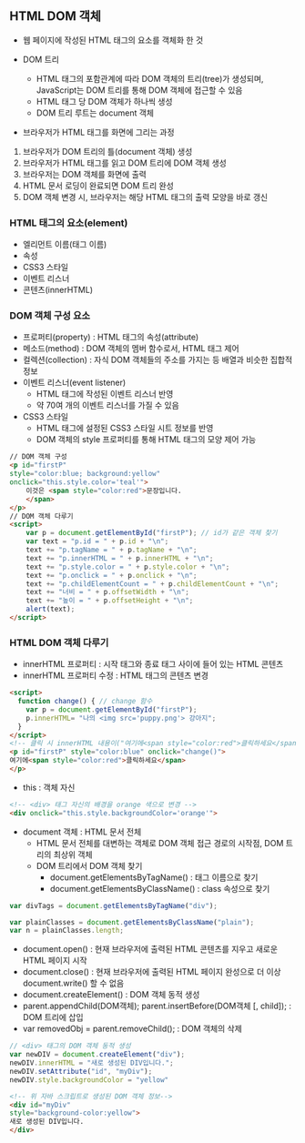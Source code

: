 ## HTML DOM 객체
-  웹 페이지에 작성된 HTML 태그의 요소를 객체화 한 것

- DOM 트리
  - HTML 태그의 포함관계에 따라 DOM 객체의 트리(tree)가 생성되며, JavaScript는 DOM 트리를 통해 DOM 객체에 접근할 수 있음
  - HTML 태그 당 DOM 객체가 하나씩 생성
  - DOM 트리 루트는 document 객체

- 브라우저가 HTML 태그를 화면에 그리는 과정
1. 브라우저가 DOM 트리의 틀(document 객체) 생성
2. 브라우저가 HTML 태그를 읽고 DOM 트리에 DOM 객체 생성
3. 브라우저는 DOM 객체를 화면에 출력
4. HTML 문서 로딩이 완료되면 DOM 트리 완성
5. DOM 객체 변경 시, 브라우저는 해당 HTML 태그의 출력 모양을 바로 갱신

### HTML 태그의 요소(element)
- 엘리먼트 이름(태그 이름)
- 속성
- CSS3 스타일
- 이벤트 리스너
- 콘텐츠(innerHTML)

### DOM 객체 구성 요소
- 프로퍼티(property) : HTML 태그의 속성(attribute)
- 메소드(method) : DOM 객체의 멤버 함수로서, HTML 태그 제어
- 컬렉션(collection) : 자식 DOM 객체들의 주소를 가지는 등 배열과 비슷한 집합적 정보
- 이벤트 리스너(event listener)
  - HTML 태그에 작성된 이벤트 리스너 반영
  - 약 70여 개의 이벤트 리스너를 가질 수 있음
- CSS3 스타일
  - HTML 태그에 설정된 CSS3 스타일 시트 정보를 반영
  - DOM 객체의 style 프로퍼티를 통해 HTML 태그의 모양 제어 가능

```HTML
// DOM 객체 구성
<p id="firstP" 
style="color:blue; background:yellow"
onclick="this.style.color='teal'">
    이것은 <span style="color:red">문장입니다.
    </span>
</p>
// DOM 객체 다루기
<script>
    var p = document.getElementById("firstP"); // id가 같은 객체 찾기
    var text = "p.id = " + p.id + "\n";
    text += "p.tagName = " + p.tagName + "\n";
    text += "p.innerHTML = " + p.innerHTML + "\n";
    text += "p.style.color = " + p.style.color + "\n";
    text += "p.onclick = " + p.onclick + "\n";
    text += "p.childElementCount = " + p.childElementCount + "\n";
    text += "너비 = " + p.offsetWidth + "\n";
    text += "높이 = " + p.offsetHeight + "\n";
    alert(text);
</script>
```

### HTML DOM 객체 다루기
- innerHTML 프로퍼티 : 시작 태그와 종료 태그 사이에 들어 있는 HTML 콘텐츠
- innerHTML 프로퍼티 수정 : HTML 태그의 콘텐츠 변경

```HTML
<script>
  function change() { // change 함수
    var p = document.getElementById("firstP");
    p.innerHTML= "나의 <img src='puppy.png'> 강아지";
  }
</script>
<!-- 클릭 시 innerHTML 내용이("여기에<span style="color:red">클릭하세요</span>") change() 내용처럼 변경 -->
<p id="firstP" style="color:blue" onclick="change()">
여기에<span style="color:red">클릭하세요</span>
</p>
```

- this : 객체 자신

```HTML
<!-- <div> 태그 자신의 배경을 orange 색으로 변경 -->
<div onclick="this.style.backgroundColor='orange'">
```

- document 객체 : HTML 문서 전체
  - HTML 문서 전체를 대변하는 객체로 DOM 객체 접근 경로의 시작점, DOM 트리의 최상위 객체
  - DOM 트리에서 DOM 객체 찾기
    - document.getElementsByTagName() : 태그 이름으로 찾기
    - document.getElementsByClassName() : class 속성으로 찾기
```JavaScript
var divTags = document.getElementsByTagName("div");
```
```JavaScript
var plainClasses = document.getElementsByClassName("plain");
var n = plainClasses.length;
```
  - document.open() : 현재 브라우저에 출력된 HTML 콘텐츠를 지우고 새로운 HTML 페이지 시작
  - document.close() : 현재 브라우저에 출력된 HTML 페이지 완성으로 더 이상 document.write() 할 수 없음
  - document.createElement() : DOM 객체 동적 생성
  - parent.appendChild(DOM객체); parent.insertBefore(DOM객체 [, child]); : DOM 트리에 삽입
  - var removedObj = parent.removeChild(); : DOM 객체의 삭제

```JavaScript
// <div> 태그의 DOM 객체 동적 생성
var newDIV = document.createElement("div");
newDIV.innerHTML = "새로 생성된 DIV입니다."; 
newDIV.setAttribute("id", "myDiv");
newDIV.style.backgroundColor = "yellow"
```

```HTML
<!-- 위 자바 스크립트로 생성된 DOM 객체 정보-->
<div id="myDiv"
style="background-color:yellow">
새로 생성된 DIV입니다.
</div>
```